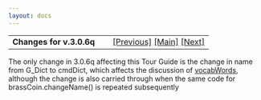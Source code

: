 ```yaml
---
layout: docs
---
```

<table width="100%" data-border="0" data-cellspacing="0"
data-cellpadding="3" data-bgcolor="#C0C0C0">
<colgroup>
<col style="width: 50%" />
<col style="width: 50%" />
</colgroup>
<tbody>
<tr>
<td style="text-align: left;"><strong>Changes for v.3.0.6q<br />
</strong></td>
<td style="text-align: right;"><a
href="changesforv3_0_7.html">[Previous]</a> <a
href="generalintroduction.html">[Main]</a> <a
href="changesformay2004.html">[Next]</a></td>
</tr>
</tbody>
</table>

  
The only change in 3.0.6q affecting this Tour Guide is the change in
name from G_Dict to cmdDict, which affects the discussion of
[vocabWords](vocabwords.html), although the change is also carried
through when the same code for brassCoin.changeName() is repeated
subsequently  
